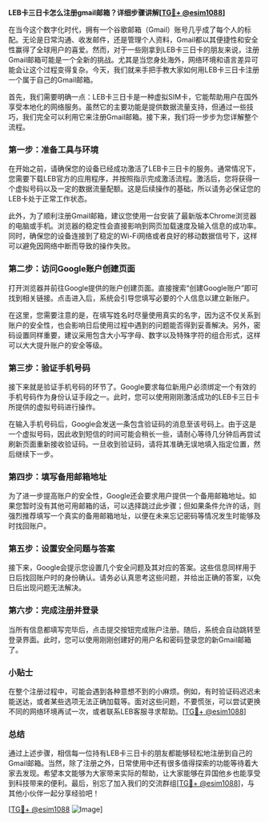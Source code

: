 **LEB卡三日卡怎么注册gmail邮箱？详细步骤讲解[[TG💪+ @esim1088](https://t.me/s/esim1088)]**

在当今这个数字化时代，拥有一个谷歌邮箱（Gmail）账号几乎成了每个人的标配。无论是日常沟通、收发邮件，还是管理个人资料，Gmail都以其便捷性和安全性赢得了全球用户的喜爱。然而，对于一些刚拿到LEB卡三日卡的朋友来说，注册Gmail邮箱可能是一个全新的挑战。尤其是当您身处海外，网络环境和语言差异可能会让这个过程变得复杂。今天，我们就来手把手教大家如何用LEB卡三日卡注册一个属于自己的Gmail邮箱。

首先，我们需要明确一点：LEB卡三日卡是一种虚拟SIM卡，它能帮助用户在国外享受本地化的网络服务。虽然它的主要功能是提供数据流量支持，但通过一些技巧，我们完全可以利用它来注册Gmail邮箱。接下来，我们将一步步为您详解整个流程。

### 第一步：准备工具与环境

在开始之前，请确保您的设备已经成功激活了LEB卡三日卡的服务。通常情况下，您需要下载LEB官方的应用程序，并按照指示完成激活流程。激活后，您将获得一个虚拟号码以及一定的数据流量配额。这是后续操作的基础，所以请务必保证您的LEB卡处于正常工作状态。

此外，为了顺利注册Gmail邮箱，建议您使用一台安装了最新版本Chrome浏览器的电脑或手机。浏览器的稳定性会直接影响到网页加载速度及输入信息的成功率。同时，确保您的设备连接到了稳定的Wi-Fi网络或者良好的移动数据信号下，这样可以避免因网络中断而导致的操作失败。

### 第二步：访问Google账户创建页面

打开浏览器并前往Google提供的账户创建页面。直接搜索“创建Google账户”即可找到相关链接。点击进入后，系统会引导您填写必要的个人信息以建立新账户。

在这里，您需要注意的是，在填写姓名时尽量使用真实的名字，因为这不仅关系到账户的安全性，也会影响日后使用过程中遇到的问题能否得到妥善解决。另外，密码设置同样重要，建议采用包含大小写字母、数字以及特殊字符的组合形式，这样可以大大提升账户的安全等级。

### 第三步：验证手机号码

接下来就是验证手机号码的环节了。Google要求每位新用户必须绑定一个有效的手机号码作为身份认证手段之一。此时，您可以使用刚刚激活成功的LEB卡三日卡所提供的虚拟号码进行操作。

在输入手机号码后，Google会发送一条包含验证码的消息至该号码上。由于这是一个虚拟号码，因此收到短信的时间可能会稍长一些，请耐心等待几分钟后再尝试刷新页面重新接收验证码。一旦收到验证码，请将其准确无误地填入指定位置，然后继续下一步。

### 第四步：填写备用邮箱地址

为了进一步提高账户的安全性，Google还会要求用户提供一个备用邮箱地址。如果您暂时没有其他可用邮箱的话，可以选择跳过此步骤；但如果条件允许的话，则强烈推荐填写一个真实的备用邮箱地址，以便在未来忘记密码等情况发生时能够及时找回账户。

### 第五步：设置安全问题与答案

接下来，Google会提示您设置几个安全问题及其对应的答案。这些信息同样用于日后找回账户时的身份确认。请务必认真思考这些问题，并给出正确的答案，以免日后出现问题无法解决。

### 第六步：完成注册并登录

当所有信息都填写完毕后，点击提交按钮完成账户注册。随后，系统会自动跳转至登录界面。此时，您可以使用刚刚创建好的用户名和密码登录您的新Gmail邮箱了。

### 小贴士

在整个注册过程中，可能会遇到各种意想不到的小麻烦。例如，有时验证码迟迟未能送达，或者某些选项无法正确加载等。面对这些问题，不要慌张，可以尝试更换不同的网络环境再试一次，或者联系LEB客服寻求帮助。[[TG💪+ @esim1088](https://t.me/s/esim1088)]

### 总结

通过上述步骤，相信每一位持有LEB卡三日卡的朋友都能够轻松地注册到自己的Gmail邮箱。当然，除了注册之外，日常使用中还有很多值得探索的功能等待着大家去发现。希望本文能够为大家带来实际的帮助，让大家能够在异国他乡也能享受到科技带来的便利。最后，别忘了加入我们的交流群组[[TG💪+ @esim1088](https://t.me/s/esim1088)]，与其他小伙伴一起分享经验吧！

[[TG💪+ @esim1088](https://t.me/s/esim1088) ![Image](https://i.postimg.cc/4NQfJmqS/Snipaste-2025-05-13-00-14-12.png)]
